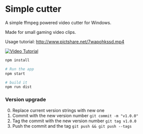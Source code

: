 # Simple cutter

A simple ffmpeg powered video cutter for Windows.

Made for small gaming video clips.

Usage tutorial: http://www.pictshare.net/7wapohkssd.mp4

[![Video Tutorial](http://www.pictshare.net/7wapohkssd.mp4/preview)](http://www.pictshare.net/7wapohkssd.mp4)


```bash
npm install

# Run the app
npm start

# build it
npm run dist
```

### Version upgrade

0. Replace current version strings with new one
1. Commit with the new version number `git commit -m "v1.0.0"`
2. Tag the commit with the new version number `git tag v1.0.0`
3. Push the commit and the tag `git push && git push --tags`